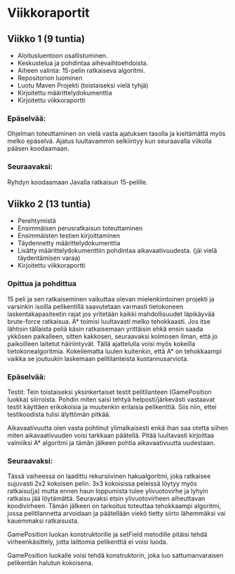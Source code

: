 # Viikkoraportit

## Viikko 1 (9 tuntia)
- Aloitusluentoon osallistuminen. 
- Keskustelua ja pohdintaa aihevaihtoehdoista. 
- Aiheen valinta: 15-pelin ratkaiseva algoritmi. 
- Repositorion luominen
- Luotu Maven Projekti (toistaiseksi vielä tyhjä)
- Kirjoitettu määrittelydokumenttia
- Kirjoitettu viikkoraportti

### Epäselvää: 
Ohjelman toteuttaminen on vielä vasta ajatuksen tasolla ja kieltämättä myös melko epäselvä. Ajatus luultavammin selkiintyy kun seuraavalla viikolla pääsen koodaamaan. 

### Seuraavaksi: 
Ryhdyn koodaamaan Javalla ratkaisun 15-pelille.

## Viikko 2 (13 tuntia)
- Perehtymistä
- Ensimmäisen perusratkaisun toteuttaminen
- Ensimmäisten testien kirjoittaminen
- Täydennetty määrittelydokumenttia
- Lisätty määrittelydokumenttiin pohdintaa aikavaativuudesta. (jäi vielä täydentämisen varaa)
- Kirjoitettu viikkoraportti

### Opittua ja pohdittua
15 peli ja sen ratkaiseminen vaikuttaa olevan mielenkiintoinen projekti ja varsinkin isoilla pelikentillä saavutetaan varmasti tietokoneen laskentakapasiteetin rajat jos yritetään kaikki mahdollisuudet läpikäyvää brute-force ratkaisua. A* toimisi luultavasti melko tehokkaasti. Jos itse lähtisin tällaista peliä käsin ratkaisemaan yrittäisin ehkä ensin saada ykkösen paikalleen, sitten kakkosen, seuraavaksi kolmosen ilman, että jo paikoilleen laitetut häiriintyvät. Tällä ajattelulla voisi myös kokeilla tietokonealgoritmia. Kokeilematta luulen kuitenkin, että A* on tehokkaampi vaikka se joutuukin laskemaan pelitilanteista kustannusarviota. 

### Epäselvää:
Testit: Tein toistaiseksi yksinkertaiset testit pelitilanteen (GamePosition luokka) siirroista. Pohdin miten saisi tehtyä helposti/järkevästi vastaavat testit käyttäen erikokoisia ja muutenkin erilaisia pelikenttiä. Siis niin, ettei testikoodista tulisi älyttömän pitkää.

Aikavaativuutta olen vasta pohtinut ylimalkaisesti enkä ihan saa otetta siihen miten aikavaativuuden voisi tarkkaan päätellä. Pitää luultavasti kirjoittaa valmiiksi A* algoritmi ja tämän jälkeen pohtia aikavaativuutta uudestaan. 

### Seuraavaksi: 
Tässä vaiheessa on laadittu rekursiivinen hakualgoritmi, joka ratkaisee sujuvasti 2x2 kokoisen pelin. 3x3 kokoisissa peleissä löytyy myös ratkaisu(ja) mutta ennen haun loppumista tulee ylivuotovirhe ja lyhyin ratkaisu jää löytämättä. Seuravaksi etsin ylivuotovirheen aiheuttavan koodivirheen. Tämän jälkeen on tarkoitus toteuttaa tehokkaampi algoritmi, jossa pelitilannetta arvoidaan ja päätellään viekö tietty siirto lähemmäksi vai kauemmaksi ratkaisusta.  

GamePosition luokan konstruktorille ja setField metodille pitäisi tehdä virheenkäsittely, jotta laittomia pelikenttiä ei voisi luoda. 

GamePosition luokalle voisi tehdä konstruktorin, joka luo sattumanvaraisen pelikentän halutun kokoisena. 
